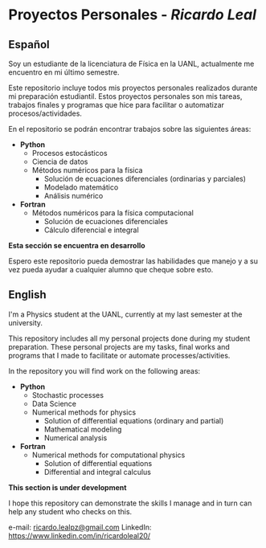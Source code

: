 # Proyectos Personales - *Ricardo Leal*

## **Español**

Soy un estudiante de la licenciatura de Física en la UANL, actualmente me encuentro en mi último semestre.

Este repositorio incluye todos mis proyectos personales realizados durante mi preparación estudiantil. Estos proyectos personales son mis tareas, trabajos finales y programas que hice para facilitar o automatizar procesos/actividades. 

En el repositorio se podrán encontrar trabajos sobre las siguientes áreas:

+ **Python**
    + Procesos estocásticos
    + Ciencia de datos
    + Métodos numéricos para la física
		+ Solución de ecuaciones diferenciales (ordinarias y parciales)
		+ Modelado matemático
		+ Análisis numérico
+ **Fortran**
    * Métodos numéricos para la física computacional
		+ Solución de ecuaciones diferenciales
		+ Cálculo diferencial e integral

**Esta sección se encuentra en desarrollo**

Espero este repositorio pueda demostrar las habilidades que manejo y a su vez pueda ayudar a cualquier alumno que cheque sobre esto. 

## **English**
I'm a Physics student at the UANL, currently at my last semester at the university.

This repository includes all my personal projects done during my student preparation. These personal projects are my tasks, final works and programs that I made to facilitate or automate processes/activities. 

In the repository you will find work on the following areas:

+ **Python**
    + Stochastic processes
    + Data Science
    + Numerical methods for physics
		+ Solution of differential equations (ordinary and partial)
		+ Mathematical modeling
		+ Numerical analysis
+ **Fortran**
    * Numerical methods for computational physics
		+ Solution of differential equations
		+ Differential and integral calculus

**This section is under development**

I hope this repository can demonstrate the skills I manage and in turn can help any student who checks on this. 

e-mail: ricardo.lealpz@gmail.com
LinkedIn: https://www.linkedin.com/in/ricardoleal20/

